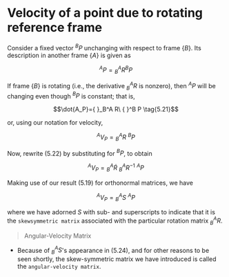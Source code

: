 &emsp;
# Velocity of a point due to rotating reference frame

Consider a fixed vector ${ }^B P$ unchanging with respect to frame $\{B\}$. Its description in another frame $\{A\}$ is given as

$${ }^A P={ }_B^A R^B P \tag{5.20}$$

If frame $\{B\}$ is rotating (i.e., the derivative ${ }_B^A R$ is nonzero), then ${ }^A P$ will be changing even though ${ }^B P$ is constant; that is,

$$\dot{A_P}={ }_B^A R\ { }^B P \tag{5.21}$$

or, using our notation for velocity,

$${ }^A V_P={ }_B^A R\ {}^B P \tag{5.22}$$

Now, rewrite (5.22) by substituting for ${ }^B P$, to obtain

$${ }^A V_P={}^A_B \dot{R}\ {}^A_BR^{-1}\ {}^AP \tag{5.23}$$

Making use of our result (5.19) for orthonormal matrices, we have

$${ }^A V_P={ }_B^A S\ { }^A P\tag{5.24}$$

where we have adorned $S$ with sub- and superscripts to indicate that it is the `skewsymmetric matrix` associated with the particular rotation matrix ${ }_B^A R$. 

>Angular-Velocity Matrix
- Because of ${ }_B^A S$'s appearance in (5.24), and for other reasons to be seen shortly, the skew-symmetric matrix we have introduced is called the `angular-velocity matrix`.

